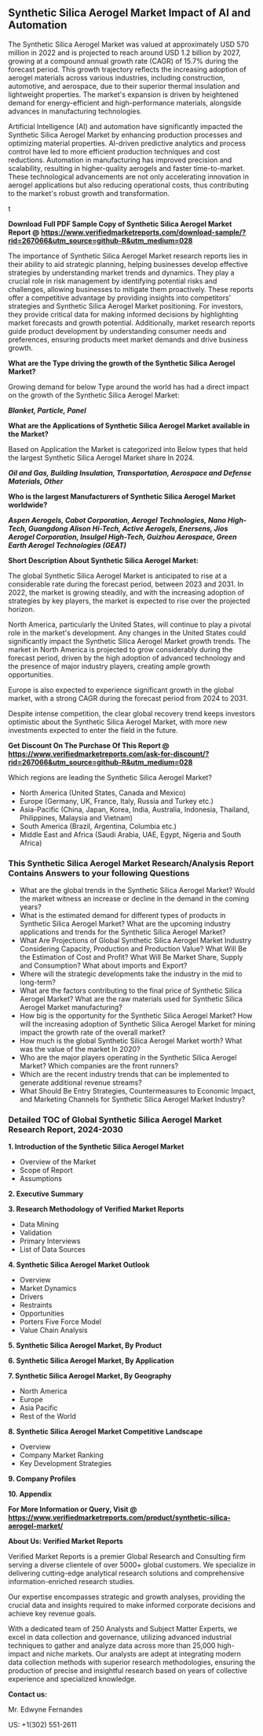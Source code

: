 <h2>Synthetic Silica Aerogel Market Impact of AI and Automation</h2><p>The Synthetic Silica Aerogel Market was valued at approximately USD 570 million in 2022 and is projected to reach around USD 1.2 billion by 2027, growing at a compound annual growth rate (CAGR) of 15.7% during the forecast period. This growth trajectory reflects the increasing adoption of aerogel materials across various industries, including construction, automotive, and aerospace, due to their superior thermal insulation and lightweight properties. The market's expansion is driven by heightened demand for energy-efficient and high-performance materials, alongside advances in manufacturing technologies.</p><p>Artificial Intelligence (AI) and automation have significantly impacted the Synthetic Silica Aerogel Market by enhancing production processes and optimizing material properties. AI-driven predictive analytics and process control have led to more efficient production techniques and cost reductions. Automation in manufacturing has improved precision and scalability, resulting in higher-quality aerogels and faster time-to-market. These technological advancements are not only accelerating innovation in aerogel applications but also reducing operational costs, thus contributing to the market's robust growth and transformation.</p>t</p><p id="" class=""><strong>Download Full PDF Sample Copy of Synthetic Silica Aerogel Market Report @ <a href="https://www.verifiedmarketreports.com/download-sample/?rid=267066&utm_source=github-R&utm_medium=028" target="_blank">https://www.verifiedmarketreports.com/download-sample/?rid=267066&utm_source=github-R&utm_medium=028</a></strong></p><p>The importance of&nbsp;Synthetic Silica Aerogel Market research reports lies in their ability to aid strategic planning, helping businesses develop effective strategies by understanding market trends and dynamics. They play a crucial role in risk management by identifying potential risks and challenges, allowing businesses to mitigate them proactively. These reports offer a competitive advantage by providing insights into competitors' strategies and Synthetic Silica Aerogel Market positioning. For investors, they provide critical data for making informed decisions by highlighting market forecasts and growth potential. Additionally, market research reports guide product development by understanding consumer needs and preferences, ensuring products meet market demands and drive business growth.</p><p><strong>What are the&nbsp;Type driving the growth of the Synthetic Silica Aerogel Market?</strong></p><p id="" class="">Growing demand for below Type around the world has had a direct impact on the growth of the Synthetic Silica Aerogel Market:</p><em><strong>Blanket, Particle, Panel</strong></em></p><strong>What are the&nbsp;Applications&nbsp;of Synthetic Silica Aerogel Market available in the Market?</strong></p><p id="" class="">Based on Application the Market is categorized into Below types that held the largest Synthetic Silica Aerogel Market share In 2024.</p><em><strong>Oil and Gas, Building Insulation, Transportation, Aerospace and Defense Materials, Other</strong></em></p><strong>Who is the largest Manufacturers of Synthetic Silica Aerogel Market worldwide?</strong></p><p><em><strong>Aspen Aerogels, Cabot Corporation, Aerogel Technologies, Nano High-Tech, Guangdong Alison Hi-Tech, Active Aerogels, Enersens, Jios Aerogel Corporation, Insulgel High-Tech, Guizhou Aerospace, Green Earth Aerogel Technologies (GEAT)</strong></em></p><p id="" class=""><strong>Short Description About Synthetic Silica Aerogel Market:</strong></p><p>The global Synthetic Silica Aerogel Market is anticipated to rise at a considerable rate during the forecast period, between 2023 and 2031. In 2022, the market is growing steadily, and with the increasing adoption of strategies by key players, the market is expected to rise over the projected horizon.</p><p>North America, particularly the United States, will continue to play a pivotal role in the market's development. Any changes in the United States could significantly impact the Synthetic Silica Aerogel Market growth trends. The market in North America is projected to grow considerably during the forecast period, driven by the high adoption of advanced technology and the presence of major industry players, creating ample growth opportunities.</p><p>Europe is also expected to experience significant growth in the global market, with a strong CAGR during the forecast period from 2024 to 2031.</p><p>Despite intense competition, the clear global recovery trend keeps investors optimistic about the Synthetic Silica Aerogel Market, with more new investments expected to enter the field in the future.</p><p id="" class=""><strong>Get Discount On The Purchase Of This Report @ <a href="https://www.verifiedmarketreports.com/ask-for-discount/?rid=267066&utm_source=github-R&utm_medium=028" target="_blank">https://www.verifiedmarketreports.com/ask-for-discount/?rid=267066&utm_source=github-R&utm_medium=028</a></strong></p>Which regions are leading the Synthetic Silica Aerogel Market?</p><ul><li>North America (United States, Canada and Mexico)</li><li>Europe (Germany, UK, France, Italy, Russia and Turkey etc.)</li><li>Asia-Pacific (China, Japan, Korea, India, Australia, Indonesia, Thailand, Philippines, Malaysia and Vietnam)</li><li>South America (Brazil, Argentina, Columbia etc.)</li><li>Middle East and Africa (Saudi Arabia, UAE, Egypt, Nigeria and South Africa)</li></ul><h3 id="" class="">This Synthetic Silica Aerogel Market Research/Analysis Report Contains Answers to your following Questions</h3><ul><li>What are the global trends in the Synthetic Silica Aerogel Market? Would the market witness an increase or decline in the demand in the coming years?</li><li>What is the estimated demand for different types of products in Synthetic Silica Aerogel Market? What are the upcoming industry applications and trends for the Synthetic Silica Aerogel Market?</li><li>What Are Projections of Global Synthetic Silica Aerogel Market Industry Considering Capacity, Production and Production Value? What Will Be the Estimation of Cost and Profit? What Will Be Market Share, Supply and Consumption? What about imports and Export?</li><li>Where will the strategic developments take the industry in the mid to long-term?</li><li>What are the factors contributing to the final price of Synthetic Silica Aerogel Market? What are the raw materials used for Synthetic Silica Aerogel Market manufacturing?</li><li>How big is the opportunity for the Synthetic Silica Aerogel Market? How will the increasing adoption of Synthetic Silica Aerogel Market for mining impact the growth rate of the overall market?</li><li>How much is the global Synthetic Silica Aerogel Market worth? What was the value of the market In 2020?</li><li>Who are the major players operating in the Synthetic Silica Aerogel Market? Which companies are the front runners?</li><li>Which are the recent industry trends that can be implemented to generate additional revenue streams?</li><li>What Should Be Entry Strategies, Countermeasures to Economic Impact, and Marketing Channels for Synthetic Silica Aerogel Market Industry?</li></ul><h3 id="" class="">Detailed TOC of Global Synthetic Silica Aerogel Market Research Report, 2024-2030</h3><p id="" class=""><strong>1. Introduction of the Synthetic Silica Aerogel Market</strong></p><ul><li>Overview of the Market</li><li>Scope of Report</li><li>Assumptions</li></ul><p id="" class=""><strong>2. Executive Summary</strong></p><p id="" class=""><strong>3. Research Methodology of Verified Market Reports</strong></p><ul><li>Data Mining</li><li>Validation</li><li>Primary Interviews</li><li>List of Data Sources</li></ul><p id="" class=""><strong>4. Synthetic Silica Aerogel Market Outlook</strong></p><ul><li>Overview</li><li>Market Dynamics</li><li>Drivers</li><li>Restraints</li><li>Opportunities</li><li>Porters Five Force Model</li><li>Value Chain Analysis</li></ul><p id="" class=""><strong>5. Synthetic Silica Aerogel Market, By Product</strong></p><p id="" class=""><strong>6. Synthetic Silica Aerogel Market, By Application</strong></p><p id="" class=""><strong>7. Synthetic Silica Aerogel Market, By Geography</strong></p><ul><li>North America</li><li>Europe</li><li>Asia Pacific</li><li>Rest of the World</li></ul><p id="" class=""><strong>8. Synthetic Silica Aerogel Market Competitive Landscape</strong></p><ul><li>Overview</li><li>Company Market Ranking</li><li>Key Development Strategies</li></ul><p id="" class=""><strong>9. Company Profiles</strong></p><p id="" class=""><strong>10. Appendix</strong></p><p id="" class=""><strong>For More Information or Query, Visit @ <a href="https://www.verifiedmarketreports.com/product/synthetic-silica-aerogel-market/" target="_blank">https://www.verifiedmarketreports.com/product/synthetic-silica-aerogel-market/</a></strong></p><p id="" class=""><strong>About Us: Verified Market Reports</strong></p><p id="" class="">Verified Market Reports is a premier Global Research and Consulting firm serving a diverse clientele of over 5000+ global customers. We specialize in delivering cutting-edge analytical research solutions and comprehensive information-enriched research studies.</p><p id="" class="">Our expertise encompasses strategic and growth analyses, providing the crucial data and insights required to make informed corporate decisions and achieve key revenue goals.</p><p id="" class="">With a dedicated team of 250 Analysts and Subject Matter Experts, we excel in data collection and governance, utilizing advanced industrial techniques to gather and analyze data across more than 25,000 high-impact and niche markets. Our analysts are adept at integrating modern data collection methods with superior research methodologies, ensuring the production of precise and insightful research based on years of collective experience and specialized knowledge.</p><p id="" class=""><strong>Contact us:</strong></p><p id="" class="">Mr. Edwyne Fernandes</p><p id="" class="">US: +1(302) 551-2611</p>